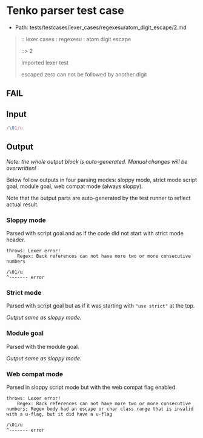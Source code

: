 # Tenko parser test case

- Path: tests/testcases/lexer_cases/regexesu/atom_digit_escape/2.md

> :: lexer cases : regexesu : atom digit escape
>
> ::> 2
>
> Imported lexer test
>
> escaped zero can not be followed by another digit

## FAIL

## Input

`````js
/\01/u
`````

## Output

_Note: the whole output block is auto-generated. Manual changes will be overwritten!_

Below follow outputs in four parsing modes: sloppy mode, strict mode script goal, module goal, web compat mode (always sloppy).

Note that the output parts are auto-generated by the test runner to reflect actual result.

### Sloppy mode

Parsed with script goal and as if the code did not start with strict mode header.

`````
throws: Lexer error!
    Regex: Back references can not have more two or more consecutive numbers

/\01/u
^------- error
`````

### Strict mode

Parsed with script goal but as if it was starting with `"use strict"` at the top.

_Output same as sloppy mode._

### Module goal

Parsed with the module goal.

_Output same as sloppy mode._

### Web compat mode

Parsed in sloppy script mode but with the web compat flag enabled.

`````
throws: Lexer error!
    Regex: Back references can not have more two or more consecutive numbers; Regex body had an escape or char class range that is invalid with a u-flag, but it did have a u-flag

/\01/u
^------- error
`````

